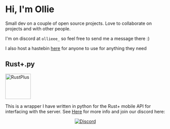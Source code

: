 # Hi, I'm Ollie

Small dev on a couple of open source projects. Love to collaborate on projects and with other people.

I'm on discord at `ollieee_` so feel free to send me a message there :)

I also host a hastebin [here](https://paste.ollieee.xyz/) for anyone to use for anything they need

## Rust+.py
<div><img src="https://raw.githubusercontent.com/olijeffers0n/rustplus/master/icon.png" alt="RustPlus" height="80"/></div>

This is a wrapper I have written in python for the Rust+ mobile API for interfacing with the server. See [Here](https://github.com/olijeffers0n/rustplus) for more info and join our discord here:


<div align="center">
    <a href = "https://discord.gg/nQqJe8qvP8">
        <img src="https://discordapp.com/api/guilds/872406750639321088/widget.png?style=banner2" alt="Discord">
    </a>
</div>
